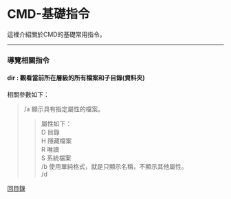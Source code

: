# CMD-基礎指令
這裡介紹關於CMD的基礎常用指令。

---
### 導覽相關指令
#### dir : 觀看當前所在層級的所有檔案和子目錄(資料夾)
相關參數如下：
> /a 顯示具有指定屬性的檔案。
>> 屬性如下：  
>> D 目錄  
>> H 隱藏檔案  
>> R 唯讀  
>> S 系統檔案  
> /b 使用單純格式，就是只顯示名稱，不顯示其他屬性。  
> /d

[回目錄](README.md)